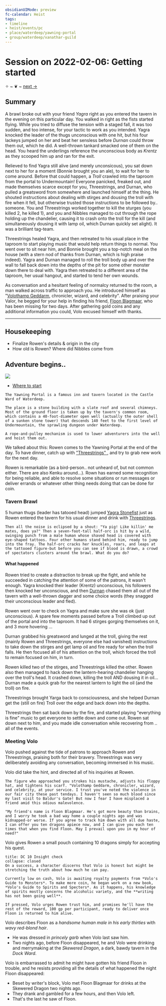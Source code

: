 ```yaml
---
obsidianUIMode: preview
fc-calendar: Heist
tags: 
- timeline
- heist/events/pc
- place/waterdeep/yawning-portal
- group/waterdeep/xanathar-guild
---
```

# Session on 2022-02-06: Getting started
<span class="nav"><span>✧</span> ~ ❦ ~ [next →](2022-02-13-looking-for-floon.md)</span>

## Summary
<span class='ob-timelines' data-category='heist' data-date='1499-Ches-27-01' data-name="🪕 Brawl in the Yawning Portal"></span>

A brawl broke out with your friend *Yagra* right as you entered the tavern in the evening on this particular day. You walked in right as the fists started flying. While you tried to diffuse the tension with a staged fall, it was too sudden, and too intense, for your tactic to work as you intended. Yagra knocked the leader of the thugs unconscious with one hit, but his four lackeys jumped on her and beat her sensless before *Durnan* could throw them out, which he did. A well-thrown tankard smacked one of them on the head. You heard the underlings reference the unconscious body as *Krentz* as they scooped him up and ran for the exit.  

Relieved to find Yagra still alive (and merely unconsicous), you sat down next to her for a moment (Bonnie brought you an ale), to wait for her to come around. Before that could happen, a *Troll*  crawled into the taproom from the portal to Undermountain! Everyone panicked, freaked out, and made themselves scarce except for you, Threestrings, and Durnan, who pulled a greatsword from somewhere and launched himself at the thing. He shouted instructions about dealing with stirges and dousing the troll with fire when it fell, but otherwise trusted those instructions to be followed by.. someone. You and Threestrings worked together to kill the sturges (you killed 2, he killed 1), and you and Nibbles managed to cut through the rope holding up the chandelier, causing it to crash onto the troll for the kill (and simultaneously dousing it with lamp oil, which Durnan quickly set alight). It was a brilliant tag-team. 

Threestrings healed Yagra, and then retreated to his usual place in the taproom to start playing music that would help return things to normal. You went over to sit near him, and Bonnie brought you a top-notch meal on the house (with a stern nod of thanks from Durnan, which is high praise indeed). Yagra and Durnan managed to roll the troll body up and over the wall to fall back down into the depths of the pit for some other monster down there to deal with. Yagra then retreated to a different area of the taproom, her usual hangout, and started to tend her own wounds. 

As conversation and a hesitant feeling of normalcy returned to the room, a man walked across traffic to approach you. He introduced himself as "[Volothamp Geddarm](heist/waterdeep/npcs/volothamp-geddarm.md), chronicler, wizard, and celebrity". After praising your Valor, he begged for your help in finding his friend, [Floon Blagmaar](heist/waterdeep/npcs/floon-blagmaar.md), who has been missing for two days. After gathering gold coins and any additional information you could, Volo excused himself with thanks. 

---

## Housekeeping
- Finalize Rowen's details & origin in the city
- How old is Rowen? Where did Nibbles come from

## Adventure begins.. 
![](../days/1499-03-27-ches.md#^weather)

- [Where to start](https://5e.tools/adventure.html#wdh,2,where%20to%20start)

```ad-scene
The Yawning Portal is a famous inn and tavern located in the Castle Ward of Waterdeep. 
 
The place is a stone building with a slate roof and several chimneys. Most of the ground floor is taken up by the tavern's common room, which contains a 40-foot-diameter open well (actually the outer shell of a sunken stone tower) that descends 140 feet to the first level of Undermountain, the sprawling dungeon under Waterdeep.
 
A rope-and-pulley mechanism is used to lower adventurers into the well and hoist them out. 
```

We talked about this: Rowen comes to the Yawning Portal at the end of the day. To have dinner, catch up with ["Threestrings" ](heist/waterdeep/npcs/threestrings-mattrim-mereg.md), and try to grab new work for the next day.

Rowen is remarkable (as a bird-person.. not unheard of, but not common either. There are also Kenku around...). Rown has earned some recognition for being reliable, and able to resolve some situations or run messages or deliver errands or whatever other thing needs doing that can be done for coin.

### Tavern Brawl

5 human thugs (leader has tatooed head) jumped [Yagra Stonefist](heist/waterdeep/npcs/yagra-stonefist.md) just as Rowen entered the tavern for his usual dinner and drink with [Threestrings](heist/waterdeep/npcs/threestrings-mattrim-mereg.md).

```ad-scene
Then all the noise is eclipsed by a shout: "Ya pig! Like killin' me mates, does ya?" Then a seven-foot-tall half-orc is hit by a wild, swinging punch from a male human whose shaved head is covered with eye-shaped tattoos. Four other humans stand behind him, ready to jump into the fray. The half-orc cracks her knuckles, roars, and leaps at the tattooed figure-but before you can see if blood is drawn, a crowd of spectators clusters around the brawl. What do you do?
```

#### What happened

Rowen tried to create a distraction to break up the fight, and while he succeeded in catching the attention of some of the patrons, it wasn't enough. Yagra knocked their leader (Krentz) unconscious, his followers then knocked her unconscious, and then [Durnan](heist/waterdeep/npcs/durnan.md) chased them all out of the tavern with a well-thrown dagger and some choice words (they snagged their unconscious leader and fled).

Rowen went over to check on Yagra and make sure she was ok (just unconscious). A spare few moments passed before a Troll climbed up out of the portal and into the taproom. It had 6 stirges gorging themselves on it, and 3 more hovering ...

Durnan grabbed his greatsword and lunged at the troll, giving the rest (mainly Rowen and Threestrings, everyone else had vanished) instructions to take down the stirges and get lamp oil and fire ready for when the troll falls. He then focused all of his attention on the troll, which forced the troll to remain focused on him, in turn. 

Rowen killed two of the stirges, and Threestrings killed the other. Rowen also then managed to hack down the lantern-hearing chandelier hanging over the troll's head. It crashed down, killing the troll AND dousing it in oil... Durnan made a quick grab for the nearest lantern to light the oil (and the troll) on fire.

Threestrings brought Yarga back to consciousness, and she helped Durnan get the (still on fire) Troll over the edge and back down into the depths.

Threestrings then sat back down by the fire, and started playing "everything is fine" music to get everyone to settle down and come out. Rowen sat down next to him, and you made idle conversation while recovering from .. all of the events.

### Meeting Volo

 Volo pushed against the tide of patrons to approach Rowen and Threestrings, praising both for their bravery. Threestrings was very deliberately avoiding any conversation, becoming immersed in his music.

 Volo did take the hint, and directed all of his inquiries at Rowen.

 ```ad-scene
The figure who approached you strokes his mustache, adjusts his floppy hat, and tightens his scarf. "Volothamp Geddarm, chronicler, wizard, and celebrity, at your service. I trust you've noted the violence in our fair city these past tendays. I haven't seen so much blood since my last visit to Baldur's Gate! But now I fear I have misplaced a friend amid this odious malevolence.

"My friend's name is Floon Blagmaar. He's got more beauty than brains, and I worry he took a bad way home a couple nights ago and was kidnapped-or worse. If you agree to track him down with all due haste, I can offer you ten dragons apiece now, and I can give you each ten times that when you find Floon. May I prevail upon you in my hour of need?"
 ```

Volo gives Rowen a small pouch containing 10 dragons simply for accepting his quest. 

```ad-skill
title: DC 10 Insight check
collapse: closed
On a success, a character discerns that Volo is honest but might be stretching the truth about how much he can pay. 

Currently low on cash, Volo is awaiting royalty payments from *Volo's Guide to Monsters*. To make more coin, he began work on a new book, *Volo's Guide to Spirits and Specters*. As it happens, his knowledge of spirits mostly concerns the alcoholic variety, and the **writing has not been going well**.

If pressed, Volo urges Rowen trust him, and promises he'll have the rest of the reward, 100 gp per participant, ready to deliver once Floon is returned to him alive.
```


Volo describes Floon as a *handsome human male in his early thirties* with *wavy red-blond hair*. 
- He was dressed in *princely garb* when Volo last saw him. 
- Two nights ago, before Floon disappeared, he and Volo were drinking and merrymaking at the *Skewered Dragon*, a dark, bawdy tavern in the *Dock Ward*. 

Volo is embarrassed to admit he might have gotten his friend Floon in trouble, and he resists providing all the details of what happened the night Floon disappeared:
- Beset by writer's block, Volo met Floon Blagmaar for drinks at the Skewered Dragon two nights ago. 
- They drank and gambled for a few hours, and then Volo left. 
- That's the last he saw of Floon.
